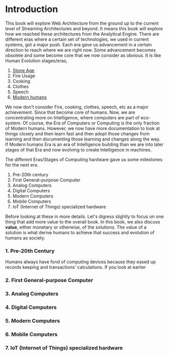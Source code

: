 # Introduction

This book will explore Web Architecture from the ground up to the current level of Streaming Architectures and beyond. It means this book will explore how we reached these architectures from the Analytical Engine. There are different eras where a certain set of technologies, we used in current systems, got a major push. Each era gave us advancement in a certain direction to reach where we are right now. Some advancement becomes obsolete and some become core that we now consider as obvious. It is like Human Evolution stages/eras,

 1. [Stone Age](https://en.wikipedia.org/wiki/Stone_Age#Beginning_of_the_Stone_Age)
 2. Fire Usage
 3. Cooking
 4. Clothes
 5. Speech
 6. [Modern humans](https://en.wikipedia.org/wiki/Behavioral_modernity)

We now don't consider Fire, cooking, clothes, speech, etc as a major achievement. Since that become core of humans. Now, we are concentrating more on Intelligence, where computers are part of eco-system. Of course, the Era of Computers or Computing is the only fraction of Modern humans. However, we now have more documentation to look at things closely and then learn fast and then adopt those changes from learning and then documenting those learning and changes along the way. If Modern humans Era is an era of Intelligence building than we are into later stages of that Era and now evolving to create Intelligence in machines. 

The different Eras/Stages of Computing hardware gave us some milestones for the next era. 

 1. Pre-20th century
 2. First General-purpose Computer
 3. Analog Computers
 4. Digital Computers
 5. Modern Computers
 6. Mobile Computers
 7. IoT (Internet of Things) specialized hardware

Before looking at these in more details. Let's digress slightly to focus on one thing that add more value to the overall book. In this book, we also discuss **value**, either monetary or otherwise, of the solutions. The value of a solution is what derive humans to achieve that success and evolution of humans as society. 

### 1. Pre-20th Century
Humans always have fond of computing devices because they eased up records keeping and transactions' calculations. If you look at earlier 
 
### 2. First General-purpose Computer

### 3. Analog Computers

### 4. Digital Computers

### 5. Modern Computers

### 6. Mobile Computers

### 7. IoT (Internet of Things) specialized hardware


<!--stackedit_data:
eyJwcm9wZXJ0aWVzIjoiZXh0ZW5zaW9uczpcbiAgcHJlc2V0Oi
BnZm1cbiIsImhpc3RvcnkiOlstNTcyMDQzNzc3LC0zNTM2Nzcw
MjIsMzkwNDAwNjA3LDg2ODcxMzQ5NiwxOTE2NDIwODIxLDg1NT
U4MzgzNSwtMTI2ODc4NjUwNCw0NzUzMjMzNTQsLTQ5NTA4MjYx
LC0yODQzODUxODQsLTcyMjIzNDc2OCwxNTQ5NzY4MzQ1XX0=
-->